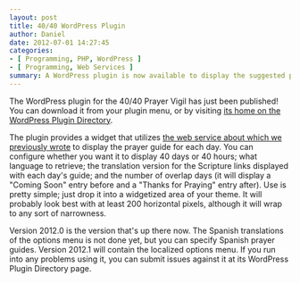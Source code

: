 ```yaml
---
layout: post
title: 40/40 WordPress Plugin
author: Daniel
date: 2012-07-01 14:27:45
categories:
- [ Programming, PHP, WordPress ]
- [ Programming, Web Services ]
summary: A WordPress plugin is now available to display the suggested prayers for the 40/40 Prayer Vigil
---
```


The WordPress plugin for the 40/40 Prayer Vigil has just been published! You can download it from your plugin menu, or by visiting [its home on the WordPress Plugin Directory][pi].

The plugin provides a widget that utilizes [the web service about which we previously wrote][post] to display the prayer guide for each day. You can configure whether you want it to display 40 days or 40 hours; what language to retrieve; the translation version for the Scripture links displayed with each day's guide; and the number of overlap days (it will display a "Coming Soon" entry before and a "Thanks for Praying" entry after). Use is pretty simple; just drop it into a widgetized area of your theme. It will probably look best with at least 200 horizontal pixels, although it will wrap to any sort of narrowness.

Version 2012.0 is the version that's up there now. The Spanish translations of the options menu is not done yet, but you can specify Spanish prayer guides. Version 2012.1 will contain the localized options menu. If you run into any problems using it, you can submit issues against it at its WordPress Plugin Directory page.


[pi]: //wordpress.org/plugins/4040-prayer-vigil/ "40/40 Prayer Vigil &bull; WordPress Plugin Directory"
[post]: /2012/4040-web-service-for-2012.html "40/40 Web Service for 2012 &bull; DJS Consulting Tech Blog"
